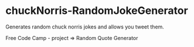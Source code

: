 # chuckNorris-RandomJokeGenerator

Generates random chuck norris jokes and allows you tweet them.

Free Code Camp - project => Random Quote Generator
